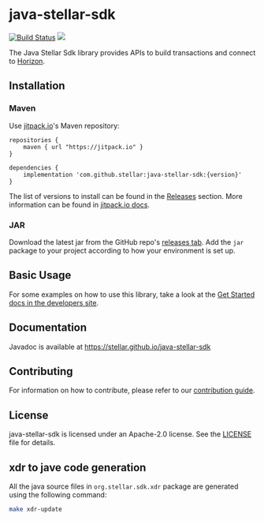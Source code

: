 # java-stellar-sdk

[![Build Status](https://travis-ci.org/stellar/java-stellar-sdk.svg)](https://travis-ci.org/stellar/java-stellar-sdk)
[![](https://jitpack.io/v/stellar/java-stellar-sdk.svg)](https://jitpack.io/#stellar/java-stellar-sdk)

The Java Stellar Sdk library provides APIs to build transactions and connect to [Horizon](https://github.com/stellar/horizon).

## Installation

### Maven

Use [jitpack.io](https://jitpack.io)'s Maven repository:

```
repositories {
    maven { url "https://jitpack.io" }
}

dependencies {
    implementation 'com.github.stellar:java-stellar-sdk:{version}'
}
```

The list of versions to install can be found in the [Releases](./releases) section. More information can be found in [jitpack.io docs](https://jitpack.io/docs/).

### JAR

Download the latest jar from the GitHub repo's [releases tab](https://github.com/stellar/java-stellar-sdk/releases). Add the `jar` package to your project according to how your environment is set up.

## Basic Usage
For some examples on how to use this library, take a look at the [Get Started docs in the developers site](https://developers.stellar.org/docs/tutorials/create-account/).

## Documentation
Javadoc is available at https://stellar.github.io/java-stellar-sdk

## Contributing
For information on how to contribute, please refer to our [contribution guide](https://github.com/stellar/java-stellar-sdk/blob/master/CONTRIBUTING.md).

## License
java-stellar-sdk is licensed under an Apache-2.0 license. See the [LICENSE](https://github.com/stellar/java-stellar-sdk/blob/master/LICENSE) file for details.

## xdr to jave code generation
All the java source files in `org.stellar.sdk.xdr` package are generated using the following command:
```bash
make xdr-update
```